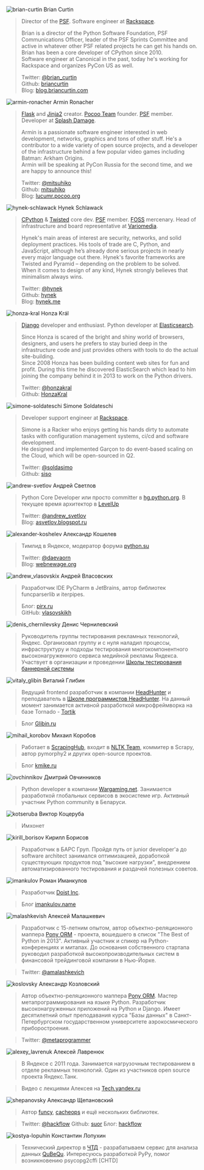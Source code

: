 <a name="brian-curtin"></a>![brian-curtin](http://dropbucket.ru/pyconru/speakers/brian-curtin) Brian Curtin

> Director of the [PSF](https://www.python.org/psf). Software engineer at [Rackspace](http://www.rackspace.com/).
>
>Brian is a director of the Python Software Foundation, PSF Communications Officer, leader of the PSF Sprints Committee and active in whatever other PSF related projects he can get his hands on.  
>Brian has been a core developer of CPython since 2010.  
>Software engineer at Canonical in the past, today he's working for Rackspace and organizes PyCon US as well.
>
> Twitter: [@brian_curtin](https://twitter.com/brian_curtin)  
> Github: [briancurtin](https://github.com/briancurtin)  
> Blog: [blog.briancurtin.com](http://blog.briancurtin.com/)

<a name="armin-ronacher"></a>![armin-ronacher](http://dropbucket.ru/pyconru/speakers/armin-ronacher) Armin Ronacher

> [Flask](http://flask.pocoo.org/) and [Jinja2](http://jinja.pocoo.org/) creator. [Pocoo Team](http://www.pocoo.org/) founder. [PSF](https://www.python.org/psf) member. Developer at [Splash Damage](http://www.splashdamage.com/).
>
>Armin is a passionate software engineer interested in web development, networks, graphics and tons of other stuff. He's a contributor to a wide variety of open source projects, and a developer of the infrastructure behind a few popular video games including Batman: Arkham Origins.  
>Armin will be speaking at PyCon Russia for the second time, and we are happy to announce this!
>
> Twitter: [@mitsuhiko](https://twitter.com/mitsuhiko)  
> Github: [mitsuhiko](https://github.com/mitsuhiko)  
> Blog: [lucumr.pocoo.org](http://lucumr.pocoo.org/)

<a name="hynek-schlawack"></a>![hynek-schlawack](http://dropbucket.ru/pyconru/speakers/hynek-schlawack) Hynek Schlawack

> [CPython](https://www.python.org/) & [Twisted](https://twistedmatrix.com/) core dev. [PSF](https://www.python.org/psf) member. [FOSS](http://en.wikipedia.org/wiki/Free_and_open-source_software) mercenary. Head of infrastructure and board representative at [Variomedia](http://www.variomedia.de/).
>
>Hynek's main areas of interest are security, networks, and solid deployment practices. His tools of trade are C, Python, and JavaScript, although he’s already done serious projects in nearly every major language out there. Hynek's favorite frameworks are Twisted and Pyramid – depending on the problem to be solved.  
>When it comes to design of any kind, Hynek strongly believes that minimalism always wins.
>
> Twitter: [@hynek](https://twitter.com/hynek)  
> Github: [hynek](https://github.com/hynek)  
> Blog: [hynek.me](http://hynek.me/)

<a name="honza-kral"></a>![honza-kral](http://dropbucket.ru/pyconru/speakers/honza-kral) Honza Král

> [Django](https://www.djangoproject.com/) developer and enthusiast.  Python developer at [Elasticsearch](http://www.elasticsearch.org/).
>
>Since Honza is scared of the bright and shiny world of browsers, designers, and users he prefers to stay buried deep in the infrastructure code and just provides others with tools to do the actual site-building.  
>Since 2008 Honza has been building content web sites for fun and profit. During this time he discovered ElasticSearch which lead to him joining the company behind it in 2013 to work on the Python drivers.
>
> Twitter: [@honzakral](https://twitter.com/honzakral)  
> Github: [HonzaKral](https://github.com/HonzaKral)

<a name="simone-soldateschi"></a>![simone-soldateschi](http://dropbucket.ru/pyconru/speakers/simone-soldateschi) Simone Soldateschi

> Developer support engineer at [Rackspace](http://www.rackspace.com/).
>
>Simone is a Racker who enjoys getting his hands dirty to automate tasks with configuration management systems, ci/cd and software development.  
>He designed and implemented Garçon to do event-based scaling on the Cloud, which will be open-sourced in Q2.
>
> Twitter: [@soldasimo](https://twitter.com/soldasimo)  
> Github: [siso](https://github.com/siso)  

<a name="andrew-svetlov"></a>![andrew-svetlov](http://dropbucket.ru/pyconru/svetlov) Андрей Светлов

> Python Core Developer или просто committer в [hg.python.org](http://hg.python.org/). В текущее время архитектор в [LevelUp](http://levelupers.com/)
>
> Twitter: [@andrew_svetlov](https://twitter.com/andrew_svetlov)  
> Blog: [asvetlov.blogspot.ru](http://asvetlov.blogspot.ru/)



<a name="alexander-koshelev"></a>![alexander-koshelev](http://dropbucket.ru/pyconru/koshelev) Александр Кошелев

> Тимлид в Яндексе, модератор форума [python.su](http://python.su/forum/)
>
> Twitter: [@daevaorn](https://twitter.com/daevaorn)  
> Blog: [webnewage.org](http://webnewage.org/)

<a name="andrew_vlasovskix"></a>![andrew_vlasovskix](http://dropbucket.ru/pycon/vlasovskii) Андрей Власовских

> Разработчик IDE PyCharm в JetBrains, автор библиотек funcparserlib и iterpipes.
>
> Блог: [pirx.ru](http://pirx.ru/)  
> GitHub: [vlasovskikh](https://github.com/vlasovskikh)


<a name="denis_chernilevsky"></a>![denis_chernilevsky](http://dropbucket.ru/pyconru/chernilevski) Денис Чернилевский

> Руководитель группы тестирования рекламных технологий, Яндекс.
> Организовал группу и с нуля наладил процессы, инфраструктуру и подходы тестирования многокомпонентного высоконагруженного сервиса медийной рекламы Яндекса.  
Участвует в организации и проведении [Школы тестирования баннерной системы](http://tech.yandex.ru/education/school-test/2014/)


<a name="vitaly_glibin"></a>![vitaly_glibin](http://dropbucket.ru/pyconru/glibin) Виталий Глибин

> Ведущий frontend разработчик в компании [HeadHunter](http://hh.ru) и преподаватель в [Школе программистов HeadHunter](http://school.hh.ru).
На данный момент занимается активной разработкой микрофреймворка на базе Tornado - [Tortik](http://hhru.github.io/tortik/)

> Блог [Glibin.ru](http://glibin.ru)


<a name="mihail_korobov"></a>![mihail_korobov](http://dropbucket.ru/pyconru/korobov) Михаил Коробов

> Работает в [ScrapingHub](http://scrapinghub.com/), входит в [NLTK Team](http://www.nltk.org/index.html), коммитер в Scrapy, автор pymorphy2 и других open-source проектов.

> Блог [kmike.ru](http://kmike.ru/)

<a name="ovchinnikov"></a>![ovchinnikov](http://dropbucket.ru/pyconru/ovchinnikov) Дмитрий Овчинников

> Python developer в компании [Wargaming.net](http://wargaming.com/ru/). Занимается разработкой глобальных сервисов в экосистеме игр. Активный участник Python community в Беларуси. 

<a name="kotseruba"></a>![kotseruba](http://dropbucket.ru/pyconru/kotseruba) Виктор Коцеруба

> Имхонет

<a name="kirill_borisov"></a>![kirill_borisov](http://dropbucket.ru/pyconru/borisov) Кирилл Борисов

> Разработчик в БАРС Груп. Пройдя путь от junior developer'a до software architect занимался оптимизацией, доработкой существующих продуктов под "высокие нагрузки", внедрением автоматизированного тестирования и раздачей полезных советов.

<a name="imankulov"></a>![imankulov](http://dropbucket.ru/pyconru/imankulov) Роман Иманкулов

> Разработчик [Doist Inc](http://doist.io/).

> Блог [imankulov.name](http://www.imankulov.name)

<a name="malashkevish"></a>![malashkevish](http://dropbucket.ru/pyconru/malashkevich) Алексей Малашкевич

> Разработчик с 15-летним опытом, автор объектно-реляционного маппера [Pony ORM](http://ponyorm.com/) - проекта, вошедшего в список "The Best of Python in 2013". Активный участник и спикер на Python-конференциях и митапах. До основания собственного стартапа руководил разработкой высокопроизводительных систем в финансовой трейдинговой компании в Нью-Йорке.

> Twitter: [@amalashkevich](https://twitter.com/amalashkevich) 

<a name="koslovsky"></a>![koslovsky](http://dropbucket.ru/pyconru/kozlovsky) Александр Козловский

> Автор объектно-реляционного маппера [Pony ORM](http://ponyorm.com/). Мастер метапрограммирования на языке Python. Разработчик высоконагруженных приложений на Python и Django. Имеет десятилетний опыт преподавания курса "Базы данных" в Санкт-Петербургском государственном университете аэрокосмического приборостроения.

> Twitter: [@metaprogrammer](https://twitter.com/metaprogrammer) 

<a name="alexey_lavrenuk"></a>![alexey_lavrenuk](http://dropbucket.ru/pyconru/lavrenuk) Алексей Лавренюк

> В Яндексе с 2011 года. Занимается нагрузочным тестированием в отделе рекламных технологий. Один из участников open source проекта Яндекс.Танк.

> Видео с лекциями Алексея на [Tech.yandex.ru](http://tech.yandex.ru/people/302066/)

<a name="shepanovsky"></a>![shepanovsky](http://dropbucket.ru/pyconru/shepanovsky) Александр Щепановский

> Автор [funcy](https://github.com/Suor/funcy), [cacheops](https://github.com/Suor/django-cacheops) и ещё нескольких библиотек.

> Twitter: [@hackflow](https://twitter.com/hackflow)
> Github: [suor](https://github.com/suor)
> Блог: [hackflow](http://hackflow.com)

<a name="kostya-lopuhin"></a>![kostya-lopuhin](http://dropbucket.ru/pycon/kostialopuhin) Константин Лопухин

> Технический директор в [ЧТД](http://chtd.ru/) - разрабатываем сервис для анализа данных [QuBeQu](https://qubequ.com).
Интересуюсь разработкой PyPy, помог возникновению psycopg2cffi [CHTD]




